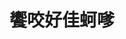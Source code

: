 ---
title: "饗咬好佳蚵嗲"
description: "饗咬好佳蚵嗲"
layout: shop
keywords:
  - 美食競賽
  - 台灣美食
  - 美食精選
datePublished: "2025-06-30"
dateModified: "2025-07-06"
city: "台北市"
district: "中正區"
address: "台北市中正區中華路二段315巷4弄"
phone: "0223017039"
geo: "25.028946816401444, 121.5062926490029"
google_map: "https://maps.app.goo.gl/bkPyU9uAjAtzuAof6"
footinder: "https://footinder.com.tw/%e5%8f%b0%e5%8c%97%e5%b8%82%e4%b8%ad%e6%ad%a3%e5%8d%80/175422/"
official: "https://www.facebook.com/profile.php?id=100071248564530"
award:
  - name: "夜市王"
    year: "2024"
    entries:
      - nightMarket: "南機場夜市"
        food_type: "老字號"
        rank: "第二名"

---
